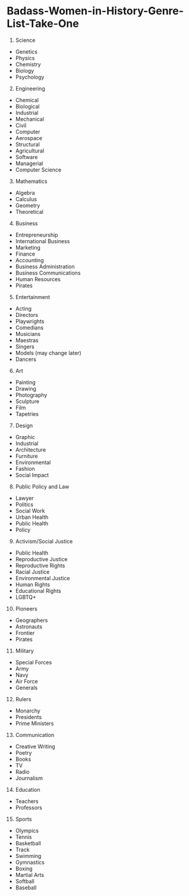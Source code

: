 # Badass-Women-in-History-Genre-List-Take-One

1. Science
  * Genetics 
  * Physics 
  * Chemistry 
  * Biology 
  * Psychology
    
2. Engineering 
  * Chemical 
  * Biological 
  * Industrial 
  * Mechanical 
  * Civil 
  * Computer 
  * Aerospace 
  * Structural
  * Agricultural
  * Software 
  * Managerial
  * Computer Science
	
3. Mathematics
  * Algebra 
  * Calculus 
  * Geometry 
  * Theoretical
    
4. Business
  * Entrepreneurship
  * International Business
  * Marketing 
  * Finance 
  * Accounting
  * Business Administration
  * Business Communications
  * Human Resources
  * Pirates
    
5. Entertainment
  * Acting 
  * Directors
  * Playwrights 
  * Comedians
  * Musicians 
  * Maestras
  * Singers 
  * Models (may change later)
  * Dancers
    
6. Art
  * Painting 
  * Drawing
  * Photography 
  * Sculpture 
  * Film 
  * Tapetries
    
7. Design 
  * Graphic
  * Industrial 
  * Architecture 
  * Furniture 
  * Environmental 
  * Fashion 
  * Social Impact
    
8. Public Policy and Law
  * Lawyer 
  * Politics 
  * Social Work 
  * Urban Health
  * Public Health
  * Policy
	
9. Activism/Social Justice 
  * Public Health 
  * Reproductive Justice 
  * Reproductive Rights 
  * Racial Justice
  * Environmental Justice 
  * Human Rights 
  * Educational Rights 
  * LGBTQ+
	
10. Pioneers
  * Geographers 
  * Astronauts 
  * Frontier  
  * Pirates
    
11. Military 
  * Special Forces
  * Army 
  * Navy 
  * Air Force 
  * Generals 
    
12. Rulers 
  * Monarchy 
  * Presidents 
  * Prime Ministers 
    
13. Communication
  * Creative Writing 
  * Poetry
  * Books
  * TV 
  * Radio
  * Journalism
  
14. Education
  * Teachers 
  * Professors 
    
15. Sports
  * Olympics 
  * Tennis 
  * Basketball
  * Track
  * Swimming
  * Gymnastics 
  * Boxing 
  * Martial Arts 
  * Softball
  * Baseball
